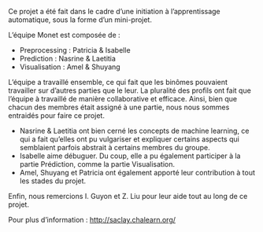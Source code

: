 Ce projet a été fait dans le cadre d’une initiation à l’apprentissage automatique, sous la forme d’un mini-projet.
 
L’équipe Monet est composée de : 
-	Preprocessing : Patricia & Isabelle
-	Prediction : Nasrine & Laetitia
-	Visualisation : Amel & Shuyang

L’équipe a travaillé ensemble, ce qui fait que les binômes pouvaient travailler sur d’autres parties que le leur. 
La pluralité des profils ont fait que l’équipe à travaillé de manière collaborative et efficace. 
Ainsi, bien que chacun des membres était assigné à une partie, nous nous sommes entraidés pour faire ce projet. 
- Nasrine & Laetitia ont bien cerné les concepts de machine learning, ce qui a fait qu’elles ont pu vulgariser et expliquer certains aspects qui semblaient parfois abstrait à certains membres du groupe. 
- Isabelle aime débuguer. Du coup, elle a pu également participer à la partie Prédiction, comme la partie Visualisation. 
- Amel, Shuyang et Patricia ont également apporté leur contribution à tout les stades du projet. 

Enfin, nous remercions I. Guyon et Z. Liu pour leur aide tout au long de ce projet. 

Pour plus d’information : http://saclay.chalearn.org/
